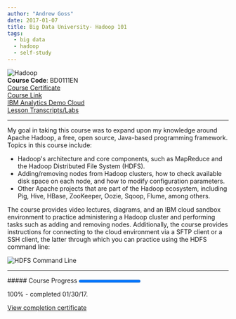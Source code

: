 ```yaml
---
author: "Andrew Goss"
date: 2017-01-07
title: Big Data University- Hadoop 101
tags:
  - big data
  - hadoop
  - self-study
---
```

![Hadoop](/img/post/hadoop.png "Hadoop")<br>
<b>Course Code</b>: BD0111EN<br>
<a href="https://courses.bigdatauniversity.com/certificates/32dd5caed6994df9a872c70bf6efb7e8" target="_blank">Course Certificate</a><br>
<a href="https://bigdatauniversity.com/courses/introduction-to-hadoop" target="_blank">Course Link</a><br>
<a href="https://my.imdemocloud.com" target="_blank">IBM Analytics Demo Cloud</a><br>
<a href="/2017/big-data-university--hadoop-101/lesson_transcripts_labs">Lesson Transcripts/Labs</a>
<hr>
My goal in taking this course was to expand upon my knowledge around Apache Hadoop, a free, open source, Java-based programming framework. Topics in this course include:

* Hadoop's architecture and core components, such as MapReduce and the Hadoop Distributed File System (HDFS).
* Adding/removing nodes from Hadoop clusters, how to check available disk space on each node, and how to modify configuration parameters.
* Other Apache projects that are part of the Hadoop ecosystem, including Pig, Hive, HBase, ZooKeeper, Oozie, Sqoop, Flume, among others.

The course provides video lectures, diagrams, and an IBM cloud sandbox environment to practice administering a Hadoop cluster and performing tasks such as adding and removing nodes. Additionally, the course provides instructions for connecting to the cloud environment via a SFTP client or a SSH client, the latter through which you can practice using the HDFS command line:

![HDFS Command Line](/img/2017/big-data-university--hadoop-101/hdfs_command_line.png "HDFS Command Line")

<hr>
##### Course Progress
<progress max="1.0" value="1.0"></progress>

100% - completed 01/30/17.

<a href="https://courses.bigdatauniversity.com/certificates/32dd5caed6994df9a872c70bf6efb7e8" class="btn" target="_blank">View completion certificate</a>